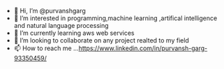 - 👋 Hi, I’m @purvanshgarg
- 👀 I’m interested in programming,machine learning ,artifical intelligence and natural language processing
- 🌱 I’m currently learning aws web services
- 💞️ I’m looking to collaborate on any project realted to my field
- 📫 How to reach me ...https://www.linkedin.com/in/purvansh-garg-93350459/

<!---
purvanshgarg/purvanshgarg is a ✨ special ✨ repository because its `README.md` (this file) appears on your GitHub profile.
You can click the Preview link to take a look at your changes.
--->
